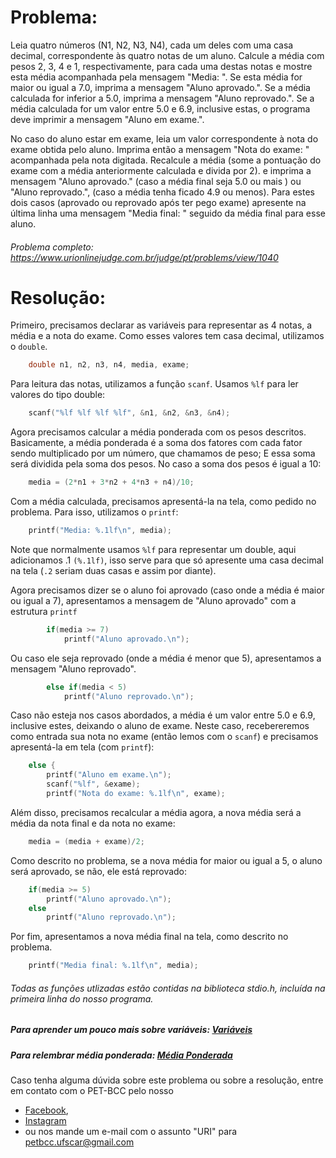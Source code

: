 # Problema:

Leia quatro números (N1, N2, N3, N4), cada um deles com uma casa decimal, correspondente às quatro notas de um aluno. Calcule a média com pesos 2, 3, 4 e 1, respectivamente, para cada uma destas notas e mostre esta média acompanhada pela mensagem "Media: ". Se esta média for maior ou igual a 7.0, imprima a mensagem "Aluno aprovado.". Se a média calculada for inferior a 5.0, imprima a mensagem "Aluno reprovado.". Se a média calculada for um valor entre 5.0 e 6.9, inclusive estas, o programa deve imprimir a mensagem "Aluno em exame.".

No caso do aluno estar em exame, leia um valor correspondente à nota do exame obtida pelo aluno. Imprima então a mensagem "Nota do exame: " acompanhada pela nota digitada. Recalcule a média (some a pontuação do exame com a média anteriormente calculada e divida por 2). e imprima a mensagem "Aluno aprovado." (caso a média final seja 5.0 ou mais ) ou "Aluno reprovado.", (caso a média tenha ficado 4.9 ou menos). Para estes dois casos (aprovado ou reprovado após ter pego exame) apresente na última linha uma mensagem "Media final: " seguido da média final para esse aluno.

###### Problema completo: https://www.urionlinejudge.com.br/judge/pt/problems/view/1040

# Resolução:

Primeiro, precisamos declarar as variáveis para representar as 4 notas, a média e a nota do exame. 
Como esses valores tem casa decimal, utilizamos o `double`.

````c
    double n1, n2, n3, n4, media, exame;
````

Para leitura das notas, utilizamos a função `scanf`. Usamos `%lf` para ler valores do tipo double:

````c
    scanf("%lf %lf %lf %lf", &n1, &n2, &n3, &n4);
````

Agora precisamos calcular a média ponderada com os pesos descritos. Basicamente, a média ponderada é a soma dos fatores com cada fator sendo multiplicado por um número, que chamamos de peso; E essa soma será dividida pela soma dos pesos. No caso a soma dos pesos é igual a 10:

````c
    media = (2*n1 + 3*n2 + 4*n3 + n4)/10;
````

Com a média calculada, precisamos apresentá-la na tela, como pedido no problema. Para isso, utilizamos o `printf`: 

````c
    printf("Media: %.1lf\n", media);
````

Note que normalmente usamos `%lf` para representar um double, aqui adicionamos .1 `(%.1lf)`, isso serve para que só apresente uma casa decimal na tela (`.2` seriam duas casas e assim por diante). 

Agora precisamos dizer se o aluno foi aprovado (caso onde a média é maior ou igual a 7), apresentamos a mensagem de "Aluno aprovado" com a estrutura `printf`

````c
        if(media >= 7)
            printf("Aluno aprovado.\n");
````
Ou caso ele seja reprovado (onde a média é menor que 5), apresentamos a mensagem "Aluno reprovado".

````c
        else if(media < 5)
            printf("Aluno reprovado.\n");
````

Caso não esteja nos casos abordados, a média é um valor entre 5.0 e 6.9, inclusive estes, deixando o aluno de exame. Neste caso, recebereremos como entrada sua nota no exame (então lemos com o `scanf`) e precisamos apresentá-la em tela (com  `printf`):

````c
    else { 
        printf("Aluno em exame.\n");
        scanf("%lf", &exame);
        printf("Nota do exame: %.1lf\n", exame);
````

Além disso, precisamos recalcular a média agora, a nova média será a média da nota final e da nota no exame:

````c
    media = (media + exame)/2;
````

Como descrito no problema, se a nova média for maior ou igual a 5, o aluno será aprovado, se não, ele está reprovado:

````c
    if(media >= 5)
        printf("Aluno aprovado.\n");
    else
        printf("Aluno reprovado.\n");
````

Por fim, apresentamos a nova média final na tela, como descrito no problema.

````c
    printf("Media final: %.1lf\n", media);
````

###### Todas as funções utlizadas estão contidas na biblioteca stdio.h, incluída na primeira linha do nosso programa.

##### Para aprender um pouco mais sobre variáveis: [Variáveis](http://linguagemc.com.br/variaveis-em-linguagem-c/)
##### Para relembrar média ponderada: [Média Ponderada](https://www.somatematica.com.br/fundam/medias2.php) 

Caso tenha alguma dúvida sobre este problema ou sobre a resolução, entre em contato com o PET-BCC pelo nosso
* [Facebook](https://www.facebook.com/petbcc/),
* [Instagram](https://www.instagram.com/petbcc.ufscar/)
* ou nos mande um e-mail com o assunto "URI" para  petbcc.ufscar@gmail.com